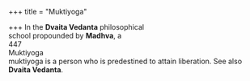 +++
title = "Muktiyoga"

+++
In the **Dvaita Vedanta** philosophical  
school propounded by **Madhva**, a  
447  
Muktiyoga  
muktiyoga is a person who is predestined to attain liberation. See also  
**Dvaita Vedanta**.